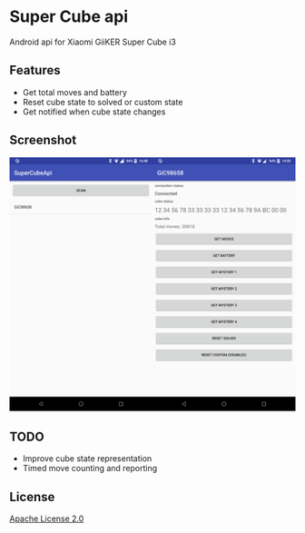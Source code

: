 # Super Cube api
Android api for Xiaomi GiiKER Super Cube i3

## Features
- Get total moves and battery
- Reset cube state to solved or custom state
- Get notified when cube state changes

## Screenshot
![screenshot](screenshot.png)

## TODO
- Improve cube state representation
- Timed move counting and reporting

## License
[Apache License 2.0](LICENSE)